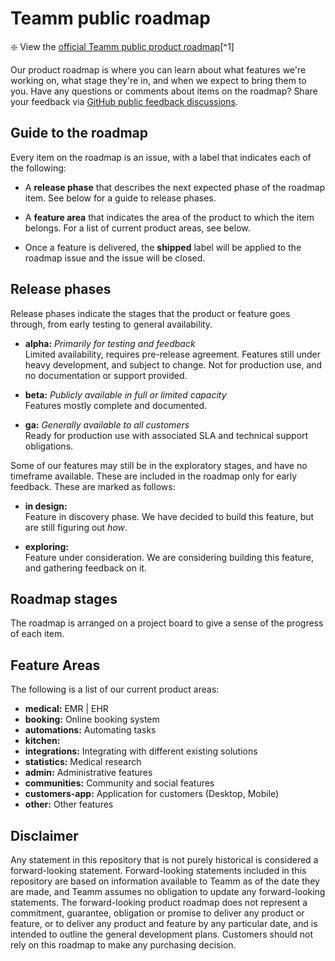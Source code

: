 # Teamm public roadmap

:sparkle: View the [official Teamm public product roadmap](https://github.com/users/techandfriends/projects/1/views/1)[^1]

Our product roadmap is where you can learn about what features we're working on, what stage they're in, and when we expect to bring them to you. Have any questions or comments about items on the roadmap? Share your feedback via [GitHub public feedback discussions](https://github.com/github/feedback/discussions). 

## Guide to the roadmap

Every item on the roadmap is an issue, with a label that indicates each of the following:

- A **release phase** that describes the next expected phase of the roadmap item. See below for a guide to release phases. 

- A **feature area** that indicates the area of the product to which the item belongs. For a list of current product areas, see below.

- Once a feature is delivered, the **shipped** label will be applied to the roadmap issue and the issue will be closed.

## Release phases

Release phases indicate the stages that the product or feature goes through, from early testing to general availability.

- **alpha:** *Primarily for testing and feedback*\
Limited availability, requires pre-release agreement. Features still under heavy development, and subject to change. Not for production use, and no documentation or support provided.

- **beta:** *Publicly available in full or limited capacity*\
Features mostly complete and documented.

- **ga:** *Generally available to all customers*\
Ready for production use with associated SLA and technical support obligations.

Some of our features may still be in the exploratory stages, and have no timeframe available. These are included in the roadmap only for early feedback. These are marked as follows: 

- **in design:**\
Feature in discovery phase. We have decided to build this feature, but are still figuring out _how_.

- **exploring:**\
Feature under consideration. We are considering building this feature, and gathering feedback on it.

## Roadmap stages

The roadmap is arranged on a project board to give a sense of the progress of each item.

## Feature Areas

The following is a list of our current product areas:

- **medical:** EMR | EHR
- **booking:** Online booking system
- **automations:** Automating tasks
- **kitchen:** 
- **integrations:** Integrating with different existing solutions
- **statistics:** Medical research
- **admin:** Administrative features 
- **communities:** Community and social features
- **customers-app:** Application for customers (Desktop, Mobile)
- **other:** Other features

## Disclaimer 

Any statement in this repository that is not purely historical is considered a forward-looking statement. Forward-looking statements included in this repository are based on information available to Teamm as of the date they are made, and Teamm assumes no obligation to update any forward-looking statements. The forward-looking product roadmap does not represent a commitment, guarantee, obligation or promise to deliver any product or feature, or to deliver any product and feature by any particular date, and is intended to outline the general development plans. Customers should not rely on this roadmap to make any purchasing decision.
